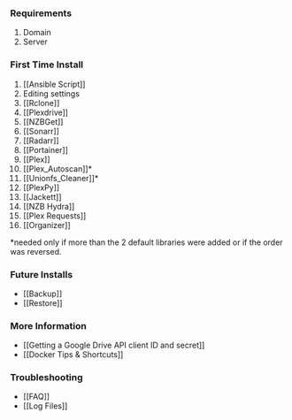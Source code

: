 ### Requirements ###
1. Domain
1. Server

### First Time Install ###
1. [[Ansible Script]]
1. Editing settings
1. [[Rclone]]
1. [[Plexdrive]]
1. [[NZBGet]]
1. [[Sonarr]]
1. [[Radarr]]
1. [[Portainer]]
1. [[Plex]]
1. [[Plex_Autoscan]]*
1. [[Unionfs_Cleaner]]*
1. [[PlexPy]]
1. [[Jackett]]
1. [[NZB Hydra]]
1. [[Plex Requests]]
1. [[Organizer]]

*needed only if more than the 2 default libraries were added or if the order was reversed.

### Future Installs ###
- [[Backup]]
- [[Restore]]

### More Information ###
- [[Getting a Google Drive API client ID and secret]]
- [[Docker Tips & Shortcuts]]

### Troubleshooting ###
- [[FAQ]]
- [[Log Files]]